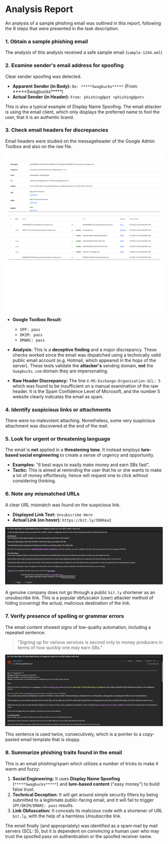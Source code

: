 #  Analysis Report

An analysis of a sample phishing email was outlined in this report, following the 8 steps that were presented in the task description.

### 1. Obtain a sample phishing email
The analysis of this analysis received a safe sample email (`sample-1244.eml`)

### 2. Examine sender's email address for spoofing
Clear sender spoofing was detected.
* **Apparent Sender (in Body):** `De: *****Swagbucks*****` (From: \*\*\*\*\*Swagbucks\*\*\*\*\*)
* **Actual Sender (in Header):** `From: phishing@pot <phishing@pot>`

This is also a typical example of Display Name Spoofing. The email attacker is using the email client, which only displays the preferred name to fool the user, that it is an authentic brand.

### 3. Check email headers for discrepancies
Email headers were studied on the messageheader of the Google Admin Toolbox and also on the raw file.

![Google Toolbox Analysis](Google_toolbox_header_analysis.png)

* **Google Toolbox Result:**
    * `SPF: pass`
    * `DKIM: pass`
    * `DMARC: pass`

* **Analysis:** This is a **deceptive finding** and a major discrepancy. These checks worked since the email was dispatched using a technically valid public email account (e.g. Hotmail, which appeared in the hops of the server). These tests validate the **attacker's** sending domain, **not** the `Swagbucks.com` domain they are impersonating.

* **Raw Header Discrepancy:**  The line `X-MS-Exchange-Organization-SCL: 5` which was found to be insufficient on a manual examination of the raw header. It is the Spam Confidence Level of Microsoft, and the number 5 website clearly indicates the email as spam.

### 4. Identify suspicious links or attachments
There were no malevolent attaching. Nonetheless, some very suspicious attachment was discovered at the end of the mail.

### 5. Look for urgent or threatening language
The email is **not** applied in a **threatening tone**. It instead employs **lure-based social engineering** to create a sense of urgency and opportunity.
* **Examples:** "6 best ways to easily make money and earn SBs fast".
* **Tactic:** This is aimed at reminding the user that he or she wants to make a lot of money effortlessly, hence will request one to click without considering thinking.

### 6. Note any mismatched URLs
A clear URL mismatch was found on the suspicious link.
* **Displayed Link Text:** `Unsubscribe Here`
* **Actual Link (on hover):** `https://bit.ly/3OKKeaI`

![Link Hover Analysis](Link_hover.png)

A genuine company does not go through a public `bit.ly` shortener as an unsubscribe link. This is a popular obfuscator (user) attacker method of hiding (covering) the actual, malicious destination of the link.

### 7. Verify presence of spelling or grammar errors
The email content showed signs of low-quality automation, including a repeated sentence:
> "Signing up for various services is second only to money producers in terms of how quickly one may earn SBs."

![Email Body](Email_body.png)

This sentence is used twice, consecutively, which is a pointer to a copy-pasted email template that is sloppy.

### 8. Summarize phishing traits found in the email
This is an email phishing/spam which utilizes a number of tricks to make it warm and fuzzy:

1.  **Social Engineering:** It uses **Display Name Spoofing** (`*****Swagbucks*****`) and **lure-based content** ("easy money") to build false trust.
2.  **Technical Deception:** It will get around simple security filters by being submitted to a legitimate public-facing email, and it will fail to trigger `SPF/DKIM/DMARC: pass` results.
3.  **Link Obfuscation:** It conceals its malicious code with a shortener of URL `bit.ly`, with the help of a harmless Unsubscribe link.


The email finally (and appropriately) was identified as a spam mail by mail servers (SCL: 5), but it is dependent on convincing a human user who may trust the spoofed pass on authentication or the spoofed receiver name.
